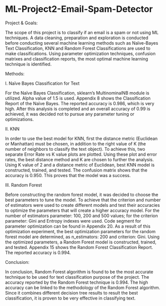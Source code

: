 # ML-Project2-Email-Spam-Detector

Project & Goals:

The scope of this project is to classify if an email is a spam or not using ML techniques. A data cleaning, preparation and exploration is conducted before conducting several machine learning methods such as Naïve-Bayes Text Classification, KNN and Random Forest Classifications are used to make classifications. Using parameter optimization techniques, confusion matrixes and classification reports, the most optimal machine learning technique is identified.

Methods:

I. Naïve Bayes Classification for Text

For the Naïve Bayes Classification, sklearn’s MultinominalNB module is utilized. Alpha value of 1.5 is used. Appendix 8 shows the Classification Report of the Naïve Bayes. The reported accuracy is 0.986, which is very high. After this analysis is completed and an overall accuracy of 0.99 is achieved, it was decided not to pursue any parameter tuning or optimizations.

II. KNN

In order to use the best model for KNN, first the distance metric (Euclidean or Manhattan) must be chosen, in addition to the right value of K (the number of neighbors to classify the text object). To achieve this, two separate Error Rate vs K value plots are plotted.
Using these plot and error rates, the best distance method and K are chosen to further the analysis. Using K value of 2 and a distance metric of Euclidean, best KNN model is constructed, trained, and tested. The confusion matrix shows that the accuracy is 0.950. This proves that the model was a success.

III. Random Forest

Before constructing the random forest model, it was decided to choose the best parameters to tune the model. To achieve that the criterion and number of estimators were used to create different models and test their accuracies to optimize the parameters that will create a higher accuracy model. For the number of estimators parameter: 100, 200 and 500 values; for the criterion parameter: Gini and Entropy indexes were used. Code segment for parameter optimization can be found in Appendix 20.
As a result of this optimization experiment, the best optimization parameters for the random forest model are determined, as n_estimators: 200 and criterion: Gini.
Using the optimized parameters, a Random Forest model is constructed, trained, and tested. Appendix 15 shows the Random Forest Classification Report. The reported accuracy is 0.994.

Conclusion:

In conclusion, Random Forest algorithm is found to be the most accurate technique to be used for text classification purpose of the project. The accuracy reported by the Random Forest technique is 0.994. The high accuracy can be linked to the methodology of the Random Forest algorithm. Since it combines different decision tree results to result the best classification, it is proven to be very effective in classifying text.
